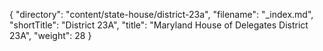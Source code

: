 {
  "directory": "content/state-house/district-23a",
  "filename": "_index.md",
  "shortTitle": "District 23A",
  "title": "Maryland House of Delegates District 23A",
  "weight": 28
}
